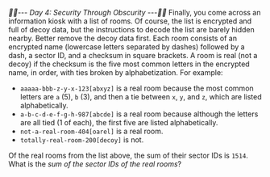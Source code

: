 *:calendar::calendar:--- Day 4: Security Through Obscurity ---:calendar::calendar:*
Finally, you come across an information kiosk with a list of rooms.  Of course, the list is encrypted and full of decoy data, but the instructions to decode the list are barely hidden nearby.  Better remove the decoy data first.
Each room consists of an encrypted name (lowercase letters separated by dashes) followed by a dash, a sector ID, and a checksum in square brackets.
A room is real (not a decoy) if the checksum is the five most common letters in the encrypted name, in order, with ties broken by alphabetization.  For example:

- `aaaaa-bbb-z-y-x-123[abxyz]` is a real room because the most common letters are `a` (5), `b` (3), and then a tie between `x`, `y`, and `z`, which are listed alphabetically.
- `a-b-c-d-e-f-g-h-987[abcde]` is a real room because although the letters are all tied (1 of each), the first five are listed alphabetically.
- `not-a-real-room-404[oarel]` is a real room.
- `totally-real-room-200[decoy]` is not.

Of the real rooms from the list above, the sum of their sector IDs is `1514`.
What is the *sum of the sector IDs of the real rooms*?
